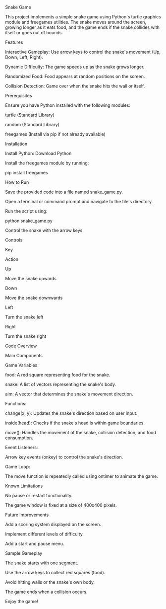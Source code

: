 Snake Game

This project implements a simple snake game using Python's turtle graphics module and freegames utilities. The snake moves around the screen, growing longer as it eats food, and the game ends if the snake collides with itself or goes out of bounds.

Features

Interactive Gameplay: Use arrow keys to control the snake's movement (Up, Down, Left, Right).

Dynamic Difficulty: The game speeds up as the snake grows longer.

Randomized Food: Food appears at random positions on the screen.

Collision Detection: Game over when the snake hits the wall or itself.

Prerequisites

Ensure you have Python installed with the following modules:

turtle (Standard Library)

random (Standard Library)

freegames (Install via pip if not already available)

Installation

Install Python: Download Python

Install the freegames module by running:

pip install freegames

How to Run

Save the provided code into a file named snake_game.py.

Open a terminal or command prompt and navigate to the file's directory.

Run the script using:

python snake_game.py

Control the snake with the arrow keys.

Controls

Key

Action

Up

Move the snake upwards

Down

Move the snake downwards

Left

Turn the snake left

Right

Turn the snake right

Code Overview

Main Components

Game Variables:

food: A red square representing food for the snake.

snake: A list of vectors representing the snake's body.

aim: A vector that determines the snake's movement direction.

Functions:

change(x, y): Updates the snake's direction based on user input.

inside(head): Checks if the snake's head is within game boundaries.

move(): Handles the movement of the snake, collision detection, and food consumption.

Event Listeners:

Arrow key events (onkey) to control the snake's direction.

Game Loop:

The move function is repeatedly called using ontimer to animate the game.

Known Limitations

No pause or restart functionality.

The game window is fixed at a size of 400x400 pixels.

Future Improvements

Add a scoring system displayed on the screen.

Implement different levels of difficulty.

Add a start and pause menu.

Sample Gameplay

The snake starts with one segment.

Use the arrow keys to collect red squares (food).

Avoid hitting walls or the snake's own body.

The game ends when a collision occurs.

Enjoy the game!

